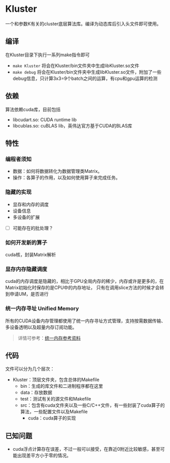 # Kluster
一个和参数K有关的cluster底层算法库。编译为动态库后引入头文件即可使用。

## 编译
在Kluster目录下执行一系列make指令即可
- `make Kluster` 将会在Kluster/bin文件夹中生成libKluster.so文件
- `make debug` 将会在Kluster/bin文件夹中生成libKluster.so文件，附加了一些debug信息，只计算3x3=9个batch之间的运算，有cpu和gpu运算的检测

## 依赖
算法依赖cuda库，目前包括
- libcudart.so: CUDA runtime lib
- libcublas.so: cuBLAS lib，英伟达官方基于CUDA的BLAS库

## 特性
### 编程者须知
- 数据：如何将数据转化为数据管理类Matrix。
- 操作：各算子的作用，以及如何使用算子来完成任务。
### 隐藏的实现
- 显存和内存的调度
- 设备信息
- 多设备的扩展
- [ ] 可能存在的批处理？
### 如何开发新的算子
cuda核，封装Matrix解析
### 显存内存隐藏调度
cuda的内存调度是隐藏的，相比于GPU全局内存的稀少，内存或许是更多的，在Matrix初始化时保存的是CPU中的内存地址，
只有在调用slice方法的时候才会转到申请UM，是否进行
### 统一内存寻址 Unified Memory
所有的CUDA设备内存管理都使用了统一内存寻址方式管理，支持按需数据传输、多设备透明以及超量内存订阅功能。
> 详情可参考：[统一内存参考资料](http://lianguanglei.com/2019/06/11/CUDA%E7%BB%9F%E4%B8%80%E5%86%85%E5%AD%98UVA/)

## 代码
文件可以分为几个层次：
- Kluster：顶层文件夹，包含总体的Makefile
    - bin：生成的库文件和二进制程序都在这里
    - data：存放数据
    - test：测试有关的源文件和Makefile
    - src：包含有cuda文件夹以及一些C/C++文件，有一些封装了cuda算子的算法，一些配置文件以及Makefile
        - cuda：cuda算子的实现 


## 已知问题
- cuda浮点计算存在误差，不过一般可以接受，在靠近0附近比较敏感，甚至可能出现差平方小于零的情况。
